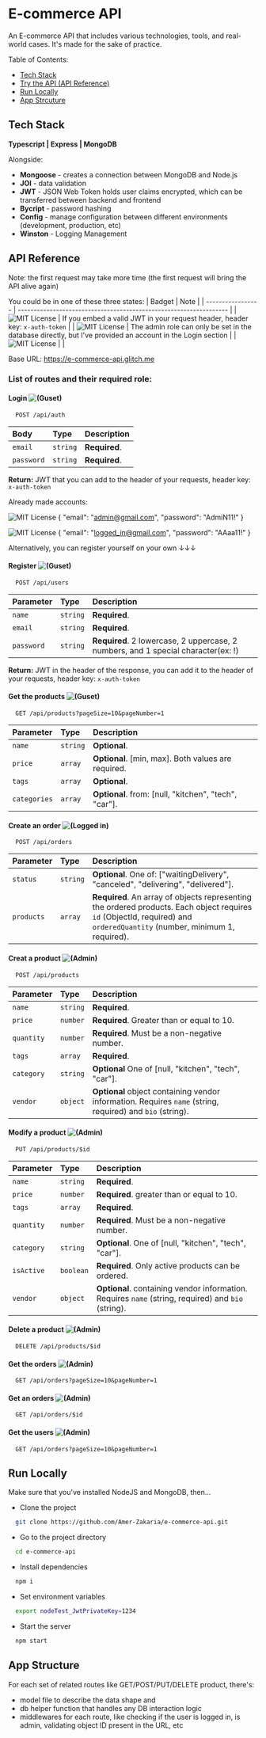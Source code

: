 # E-commerce API

An E-commerce API that includes various technologies, tools, and real-world cases. It's made for the sake of practice.

Table of Contents:

- [Tech Stack](https://github.com/Amer-Zakaria/e-commerce-api#tech-stack)
- [Try the API (API Reference)](https://github.com/Amer-Zakaria/e-commerce-api#try-the-api-(api-reference))
- [Run Locally](https://github.com/Amer-Zakaria/e-commerce-api#run-locally)
- [App Strcuture](https://github.com/Amer-Zakaria/e-commerce-api#app-strcuture)

## Tech Stack

**Typescript | Express | MongoDB**

Alongside:

- **Mongoose** - creates a connection between MongoDB and Node.js
- **JOI** - data validation
- **JWT** - JSON Web Token holds user claims encrypted, which can be transferred between backend and frontend
- **Bycript** - password hashing
- **Config** - manage configuration between different environments (development, production, etc)
- **Winston** - Logging Management

## API Reference

Note: the first request may take more time (the first request will bring the API alive again)

You could be in one of these three states:
| Badget | Note |
| ----------------- | ------------------------------------------------------------------ |
| ![MIT License](https://img.shields.io/badge/Logged_in-00ffff) | If you embed a valid JWT in your request header, header key: `x-auth-token` |
| ![MIT License](https://img.shields.io/badge/Admin-ff00ff) | The admin role can only be set in the database directly, but I've provided an account in the Login section |
| ![MIT License](https://img.shields.io/badge/Guest-e6e6fa) | |

Base URL: https://e-commerce-api.glitch.me

### List of routes and their required role:

#### **Login** <img src="https://img.shields.io/badge/Guest-e6e6fa" alt="(Guset)">

```http
  POST /api/auth
```

| Body       | Type     | Description   |
| :--------- | :------- | :------------ |
| `email`    | `string` | **Required**. |
| `password` | `string` | **Required**. |

**Return:** JWT that you can add to the header of your requests, header key: `x-auth-token`

Already made accounts:

![MIT License](https://img.shields.io/badge/Admin-ff00ff) {
"email": "admin@gmail.com",
"password": "AdmiN11!"
}

![MIT License](https://img.shields.io/badge/Logged_in-00ffff) {
"email": "logged_in@gmail.com",
"password": "AAaa11!"
}

Alternatively, you can register yourself on your own ↓↓↓

#### **Register** <img src="https://img.shields.io/badge/Guest-e6e6fa" alt="(Guset)">

```http
  POST /api/users
```

| Parameter  | Type     | Description                                                                         |
| :--------- | :------- | :---------------------------------------------------------------------------------- |
| `name`     | `string` | **Required**.                                                                       |
| `email`    | `string` | **Required**.                                                                       |
| `password` | `string` | **Required**. 2 lowercase, 2 uppercase, 2 numbers, and 1 special character(ex: !) |

**Return:** JWT in the header of the response, you can add it to the header of your requests, header key: `x-auth-token`

#### **Get the products** <img src="https://img.shields.io/badge/Guest-e6e6fa" alt="(Guset)">

```http
  GET /api/products?pageSize=10&pageNumber=1
```

| Parameter    | Type     | Description                                                                        |
| :----------- | :------- | :--------------------------------------------------------------------------------- |
| `name`       | `string` | **Optional**.                                            |
| `price`      | `array`  | **Optional**. [min, max]. Both values are required. |
| `tags`       | `array`  | **Optional**. |
| `categories` | `array`  | **Optional**. from: [null, "kitchen", "tech", "car"]. |

#### **Create an order** <img src="https://img.shields.io/badge/Logged_in-00ffff" alt="(Logged in)">

```http
  POST /api/orders
```

| Parameter  | Type     | Description                                                                                                                                                              |
| :--------- | :------- | :----------------------------------------------------------------------------------------------------------------------------------------------------------------------- |
| `status`   | `string` | **Optional**. One of: ["waitingDelivery", "canceled", "delivering", "delivered"]. |
| `products` | `array`  | **Required**. An array of objects representing the ordered products. Each object requires `id` (ObjectId, required) and `orderedQuantity` (number, minimum 1, required). |

#### **Creat a product** <img src="https://img.shields.io/badge/Admin-ff00ff" alt="(Admin)">

```http
  POST /api/products
```

| Parameter  | Type     | Description                                                                                              |
| :--------- | :------- | :------------------------------------------------------------------------------------------------------- |
| `name`     | `string` | **Required**.                                     |
| `price`    | `number` | **Required**. Greater than or equal to 10.                           |
| `quantity` | `number` | **Required**. Must be a non-negative number.                                       |
| `tags`     | `array`  | **Required**.                       |
| `category` | `string` | **Optional** One of [null, "kitchen", "tech", "car"]. |
| `vendor`   | `object` | **Optional** object containing vendor information. Requires `name` (string, required) and `bio` (string). |

#### **Modify a product** <img src="https://img.shields.io/badge/Admin-ff00ff" alt="(Admin)">

```http
  PUT /api/products/$id
```

| Parameter  | Type      | Description                                                                                              |
| :--------- | :-------- | :------------------------------------------------------------------------------------------------------- |
| `name`     | `string`  | **Required**.                                 |
| `price`    | `number`  | **Required**. greater than or equal to 10.  |
| `tags`     | `array`   | **Required**.  |
| `quantity` | `number`  | **Required**. Must be a non-negative number.                                       |
| `category` | `string`  | **Optional**. One of [null, "kitchen", "tech", "car"].                                |
| `isActive` | `boolean` | **Required**. Only active products can be ordered. |
| `vendor`   | `object`  | **Optional**. containing vendor information. Requires `name` (string, required) and `bio` (string). |

#### **Delete a product** <img src="https://img.shields.io/badge/Admin-ff00ff" alt="(Admin)">

```http
  DELETE /api/products/$id
```

#### **Get the orders** <img src="https://img.shields.io/badge/Admin-ff00ff" alt="(Admin)">

```http
  GET /api/orders?pageSize=10&pageNumber=1
```

#### **Get an orders** <img src="https://img.shields.io/badge/Admin-ff00ff" alt="(Admin)">

```http
  GET /api/orders/$id
```

#### **Get the users** <img src="https://img.shields.io/badge/Admin-ff00ff" alt="(Admin)">

```http
  GET /api/orders?pageSize=10&pageNumber=1
```

## Run Locally

Make sure that you've installed NodeJS and MongoDB, then...

- Clone the project

```bash
  git clone https://github.com/Amer-Zakaria/e-commerce-api.git
```

- Go to the project directory

```bash
  cd e-commerce-api
```

- Install dependencies

```bash
  npm i
```

- Set environment variables

```bash
  export nodeTest_JwtPrivateKey=1234
```

- Start the server

```bash
  npm start
```

## App Structure

For each set of related routes like GET/POST/PUT/DELETE product, there's:

- model file to describe the data shape and
- db helper function that handles any DB interaction logic
- middlewares for each route, like checking if the user is logged in, is admin, validating object ID present in the URL, etc
